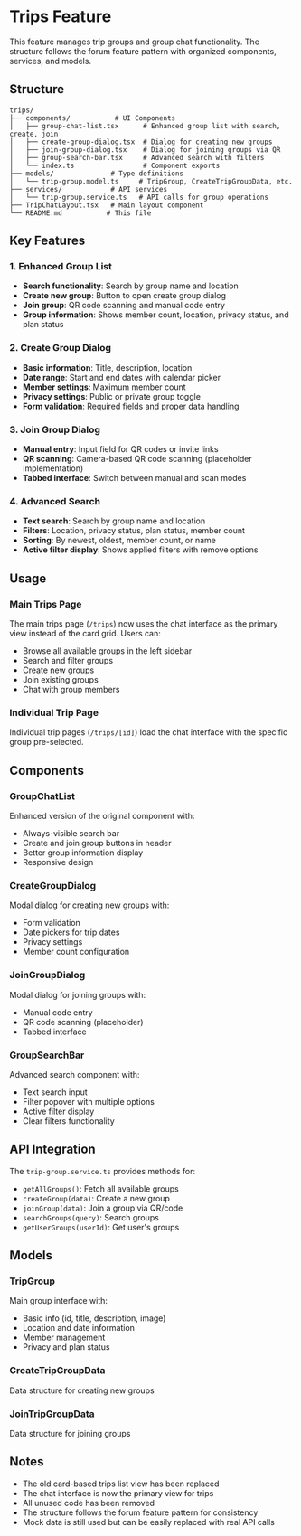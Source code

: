 # Trips Feature

This feature manages trip groups and group chat functionality. The structure follows the forum feature pattern with organized components, services, and models.

## Structure

```
trips/
├── components/           # UI Components
│   ├── group-chat-list.tsx      # Enhanced group list with search, create, join
│   ├── create-group-dialog.tsx  # Dialog for creating new groups
│   ├── join-group-dialog.tsx    # Dialog for joining groups via QR
│   ├── group-search-bar.tsx     # Advanced search with filters
│   └── index.ts                 # Component exports
├── models/              # Type definitions
│   └── trip-group.model.ts     # TripGroup, CreateTripGroupData, etc.
├── services/            # API services
│   └── trip-group.service.ts   # API calls for group operations
├── TripChatLayout.tsx   # Main layout component
└── README.md           # This file
```

## Key Features

### 1. Enhanced Group List
- **Search functionality**: Search by group name and location
- **Create new group**: Button to open create group dialog
- **Join group**: QR code scanning and manual code entry
- **Group information**: Shows member count, location, privacy status, and plan status

### 2. Create Group Dialog
- **Basic information**: Title, description, location
- **Date range**: Start and end dates with calendar picker
- **Member settings**: Maximum member count
- **Privacy settings**: Public or private group toggle
- **Form validation**: Required fields and proper data handling

### 3. Join Group Dialog
- **Manual entry**: Input field for QR codes or invite links
- **QR scanning**: Camera-based QR code scanning (placeholder implementation)
- **Tabbed interface**: Switch between manual and scan modes

### 4. Advanced Search
- **Text search**: Search by group name and location
- **Filters**: Location, privacy status, plan status, member count
- **Sorting**: By newest, oldest, member count, or name
- **Active filter display**: Shows applied filters with remove options

## Usage

### Main Trips Page
The main trips page (`/trips`) now uses the chat interface as the primary view instead of the card grid. Users can:
- Browse all available groups in the left sidebar
- Search and filter groups
- Create new groups
- Join existing groups
- Chat with group members

### Individual Trip Page
Individual trip pages (`/trips/[id]`) load the chat interface with the specific group pre-selected.

## Components

### GroupChatList
Enhanced version of the original component with:
- Always-visible search bar
- Create and join group buttons in header
- Better group information display
- Responsive design

### CreateGroupDialog
Modal dialog for creating new groups with:
- Form validation
- Date pickers for trip dates
- Privacy settings
- Member count configuration

### JoinGroupDialog
Modal dialog for joining groups with:
- Manual code entry
- QR code scanning (placeholder)
- Tabbed interface

### GroupSearchBar
Advanced search component with:
- Text search input
- Filter popover with multiple options
- Active filter display
- Clear filters functionality

## API Integration

The `trip-group.service.ts` provides methods for:
- `getAllGroups()`: Fetch all available groups
- `createGroup(data)`: Create a new group
- `joinGroup(data)`: Join a group via QR/code
- `searchGroups(query)`: Search groups
- `getUserGroups(userId)`: Get user's groups

## Models

### TripGroup
Main group interface with:
- Basic info (id, title, description, image)
- Location and date information
- Member management
- Privacy and plan status

### CreateTripGroupData
Data structure for creating new groups

### JoinTripGroupData
Data structure for joining groups

## Notes

- The old card-based trips list view has been replaced
- The chat interface is now the primary view for trips
- All unused code has been removed
- The structure follows the forum feature pattern for consistency
- Mock data is still used but can be easily replaced with real API calls
